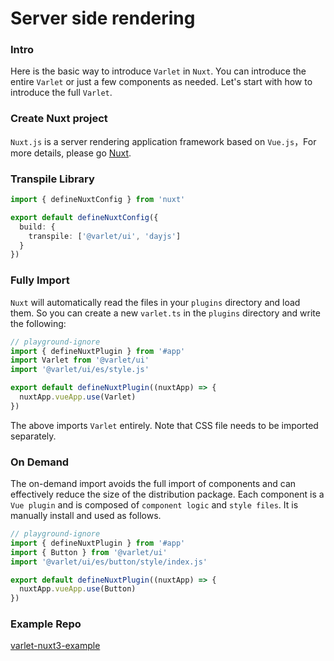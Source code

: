 # Server side rendering

### Intro

Here is the basic way to introduce `Varlet` in `Nuxt`. You can introduce the entire `Varlet` or just a few components as needed. Let's start with how to introduce the full `Varlet`.

### Create Nuxt project

`Nuxt.js`  is a server rendering application framework based on `Vue.js`，For more details, please go [Nuxt](https://v3.nuxtjs.org/).

### Transpile Library

```ts
import { defineNuxtConfig } from 'nuxt'

export default defineNuxtConfig({
  build: {
    transpile: ['@varlet/ui', 'dayjs']
  }
})
```

### Fully Import

`Nuxt` will automatically read the files in your `plugins` directory and load them.
So you can create a new `varlet.ts` in the `plugins` directory and write the following:

```js
// playground-ignore
import { defineNuxtPlugin } from '#app'
import Varlet from '@varlet/ui'
import '@varlet/ui/es/style.js'

export default defineNuxtPlugin((nuxtApp) => {
  nuxtApp.vueApp.use(Varlet)
})
```

The above imports `Varlet` entirely. Note that CSS file needs to be imported separately.

### On Demand

The on-demand import avoids the full import of components and can effectively reduce the size of the distribution package.
Each component is a `Vue plugin` and is composed of `component logic` and `style files`.
It is manually install and used as follows.

```js
// playground-ignore
import { defineNuxtPlugin } from '#app'
import { Button } from '@varlet/ui'
import '@varlet/ui/es/button/style/index.js'

export default defineNuxtPlugin((nuxtApp) => {
  nuxtApp.vueApp.use(Button)
})
```

### Example Repo

[varlet-nuxt3-example](https://github.com/varletjs/varlet-nuxt3-example)